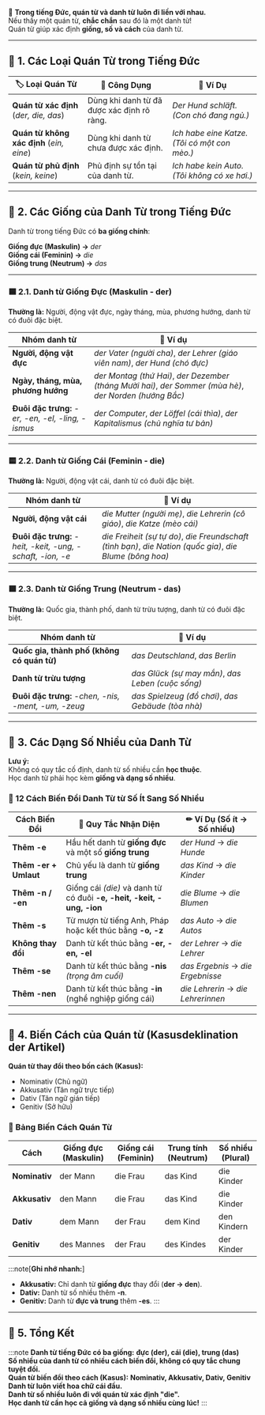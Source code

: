 
📌 **Trong tiếng Đức, quán từ và danh từ luôn đi liền với nhau.**  
  Nếu thấy một quán từ, **chắc chắn** sau đó là một danh từ!  
  Quán từ giúp xác định **giống, số và cách** của danh từ.

---

## **🔹 1. Các Loại Quán Từ trong Tiếng Đức**

|🏷 **Loại Quán Từ**|📝 **Công Dụng**|📌 **Ví Dụ**|
|---|---|---|
|**Quán từ xác định** (_der, die, das_)|Dùng khi danh từ đã được xác định rõ ràng.|_Der Hund schläft._ _(Con chó đang ngủ.)_|
|**Quán từ không xác định** (_ein, eine_)|Dùng khi danh từ chưa được xác định.|_Ich habe eine Katze._ _(Tôi có một con mèo.)_|
|**Quán từ phủ định** (_kein, keine_)|Phủ định sự tồn tại của danh từ.|_Ich habe kein Auto._ _(Tôi không có xe hơi.)_|

---

## **🔹 2. Các Giống của Danh Từ trong Tiếng Đức**

Danh từ trong tiếng Đức có **ba giống chính**:

  **Giống đực (Maskulin) →** _der_  
  **Giống cái (Feminin) →** _die_  
  **Giống trung (Neutrum) →** _das_

---

### **🟦 2.1. Danh từ Giống Đực (Maskulin - der)**

**Thường là:** Người, động vật đực, ngày tháng, mùa, phương hướng, danh từ có đuôi đặc biệt.

| **Nhóm danh từ**                                   | 📖 **Ví dụ**                                                                                                     |
| -------------------------------------------------- | ---------------------------------------------------------------------------------------------------------------- |
| **Người, động vật đực**                            | _der Vater_ _(người cha)_, _der Lehrer_ _(giáo viên nam)_, _der Hund_ _(chó đực)_                                |
| **Ngày, tháng, mùa, phương hướng**                 | _der Montag_ _(thứ Hai)_, _der Dezember_ _(tháng Mười hai)_, _der Sommer_ _(mùa hè)_, _der Norden_ _(hướng Bắc)_ |
| **Đuôi đặc trưng:** _-er, -en, -el, -ling, -ismus_ | _der Computer_, _der Löffel_ _(cái thìa)_, _der Kapitalismus_ _(chủ nghĩa tư bản)_                               |

---

### **🟨 2.2. Danh từ Giống Cái (Feminin - die)**

**Thường là:** Người, động vật cái, danh từ có đuôi đặc biệt.

| **Nhóm danh từ**                                            | 📖 **Ví dụ**                                                                                                      |
| ----------------------------------------------------------- | ----------------------------------------------------------------------------------------------------------------- |
| **Người, động vật cái**                                     | _die Mutter_ _(người mẹ)_, _die Lehrerin_ _(cô giáo)_, _die Katze_ _(mèo cái)_                                    |
| **Đuôi đặc trưng:** _-heit, -keit, -ung, -schaft, -ion, -e_ | _die Freiheit_ _(sự tự do)_, _die Freundschaft_ _(tình bạn)_, _die Nation_ _(quốc gia)_, _die Blume_ _(bông hoa)_ |

---

### **🟩 2.3. Danh từ Giống Trung (Neutrum - das)**

**Thường là:** Quốc gia, thành phố, danh từ trừu tượng, danh từ có đuôi đặc biệt.

| **Nhóm danh từ**                                     | 📖 **Ví dụ**                                           |
| ---------------------------------------------------- | ------------------------------------------------------ |
| **Quốc gia, thành phố (không có quán từ)**           | _das Deutschland_, _das Berlin_                        |
| **Danh từ trừu tượng**                               | _das Glück_ _(sự may mắn)_, _das Leben_ _(cuộc sống)_  |
| **Đuôi đặc trưng:** _-chen, -nis, -ment, -um, -zeug_ | _das Spielzeug_ _(đồ chơi)_, _das Gebäude_ _(tòa nhà)_ |

---

## **🔹 3. Các Dạng Số Nhiều của Danh Từ**

**Lưu ý:**  
  Không có quy tắc cố định, danh từ số nhiều cần **học thuộc**.  
  Học danh từ phải học kèm **giống và dạng số nhiều**.

### **📝 12 Cách Biến Đổi Danh Từ từ Số Ít Sang Số Nhiều**

| **Cách Biến Đổi**     | 📖 **Quy Tắc Nhận Diện**                                              | ✏ **Ví Dụ** (Số ít → Số nhiều)     |
| --------------------- | --------------------------------------------------------------------- | ---------------------------------- |
| **Thêm -e**           | Hầu hết danh từ **giống đực** và một số **giống trung**               | _der Hund_ → _die Hunde_           |
| **Thêm -er + Umlaut** | Chủ yếu là danh từ **giống trung**                                    | _das Kind_ → _die Kinder_          |
| **Thêm -n / -en**     | Giống cái _(die)_ và danh từ có đuôi **-e, -heit, -keit, -ung, -ion** | _die Blume_ → _die Blumen_         |
| **Thêm -s**           | Từ mượn từ tiếng Anh, Pháp hoặc kết thúc bằng **-o, -z**              | _das Auto_ → _die Autos_           |
| **Không thay đổi**    | Danh từ kết thúc bằng **-er, -en, -el**                               | _der Lehrer_ → _die Lehrer_        |
| **Thêm -se**          | Danh từ kết thúc bằng **-nis** _(trọng âm cuối)_                      | _das Ergebnis_ → _die Ergebnisse_  |
| **Thêm -nen**         | Danh từ kết thúc bằng **-in** (nghề nghiệp giống cái)                 | _die Lehrerin_ → _die Lehrerinnen_ |

---

## **🔹 4. Biến Cách của Quán từ (Kasusdeklination der Artikel)**

**Quán từ thay đổi theo bốn cách (Kasus):**  
 - Nominativ (Chủ ngữ)  
 - Akkusativ (Tân ngữ trực tiếp)  
 - Dativ (Tân ngữ gián tiếp) 
 - Genitiv (Sở hữu)

### **📌 Bảng Biến Cách Quán Từ**

|**Cách**|**Giống đực (Maskulin)**|**Giống cái (Feminin)**|**Trung tính (Neutrum)**|**Số nhiều (Plural)**|
|---|---|---|---|---|
|**Nominativ**|der Mann|die Frau|das Kind|die Kinder|
|**Akkusativ**|den Mann|die Frau|das Kind|die Kinder|
|**Dativ**|dem Mann|der Frau|dem Kind|den Kindern|
|**Genitiv**|des Mannes|der Frau|des Kindes|der Kinder|

:::note[**Ghi nhớ nhanh:**]
  - **Akkusativ:** Chỉ danh từ **giống đực** thay đổi (**der → den**).  
  - **Dativ:** Danh từ số nhiều thêm **-n**.  
  - **Genitiv:** Danh từ **đực và trung** thêm **-es**.
:::

---

## **🎯 5. Tổng Kết**

:::note
  **Danh từ tiếng Đức có ba giống:** **đực (der), cái (die), trung (das)**  
  **Số nhiều của danh từ có nhiều cách biến đổi, không có quy tắc chung tuyệt đối.**  
  **Quán từ biến đổi theo cách (Kasus):** **Nominativ, Akkusativ, Dativ, Genitiv**  
  **Danh từ luôn viết hoa chữ cái đầu.**  
  **Danh từ số nhiều luôn đi với quán từ xác định "die".**  
  **Học danh từ cần học cả giống và dạng số nhiều cùng lúc!**
:::